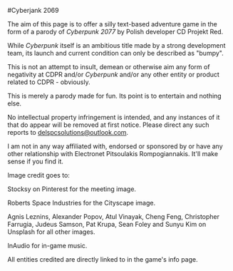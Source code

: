 #Cyberjank 2069


The aim of this page is to offer a silly text-based adventure game in the form of a parody of *Cyberpunk 2077* by Polish developer CD Projekt Red.


While *Cyberpunk* itself is an ambitious title made by a strong development team, its launch and current condition can only be described as "bumpy".


This is not an attempt to insult, demean or otherwise aim any form of negativity at CDPR and/or *Cyberpunk* and/or any other entity or product related to CDPR - obviously.


This is merely a parody made for fun. Its point is to entertain and nothing else.


No intellectual property infringement is intended, and any instances of it that do appear will be removed at first notice. Please direct any such reports to delspcsolutions@outlook.com.


I am not in any way affiliated with, endorsed or sponsored by or have any other relationship with Electronet Pitsoulakis Rompogiannakis. It'll make sense if you find it.


Image credit goes to: 

Stocksy on Pinterest for the meeting image.

Roberts Space Industries for the Cityscape image.

Agnis Leznins, Alexander Popov, Atul Vinayak, Cheng Feng, Christopher Farrugia, Judeus Samson, Pat Krupa, Sean Foley and Sunyu Kim on Unsplash for all other images.

InAudio for in-game music.

All entities credited are directly linked to in the game's info page.

